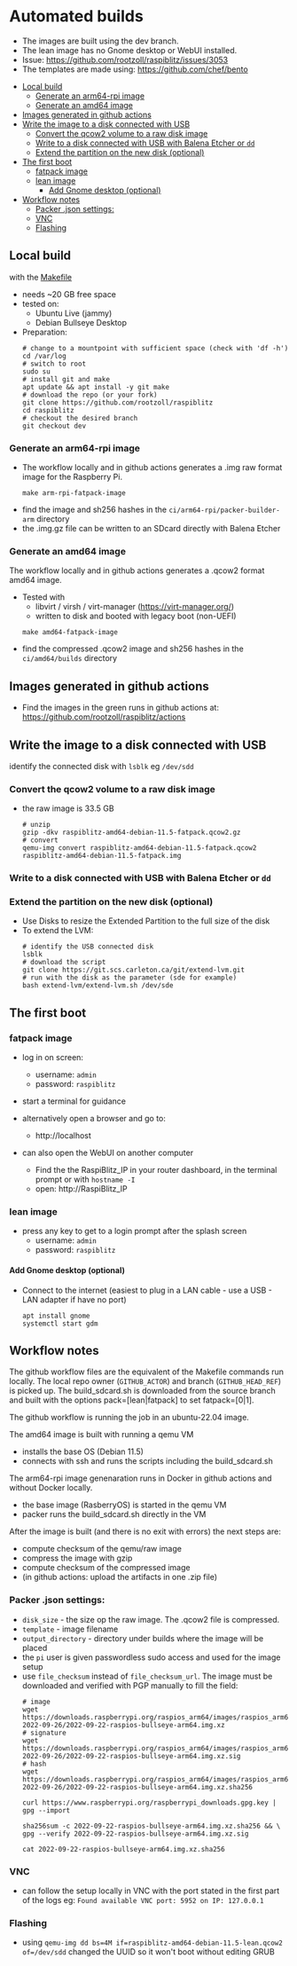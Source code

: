 <!-- omit in toc -->
# Automated builds
* The images are built using the dev branch.
* The lean image has no Gnome desktop or WebUI installed.
* Issue: https://github.com/rootzoll/raspiblitz/issues/3053
* The templates are made using: https://github.com/chef/bento

- [Local build](#local-build)
  - [Generate an arm64-rpi image](#generate-an-arm64-rpi-image)
  - [Generate an amd64 image](#generate-an-amd64-image)
- [Images generated in github actions](#images-generated-in-github-actions)
- [Write the image to a disk connected with USB](#write-the-image-to-a-disk-connected-with-usb)
  - [Convert the qcow2 volume to a raw disk image](#convert-the-qcow2-volume-to-a-raw-disk-image)
  - [Write to a disk connected with USB with Balena Etcher or `dd`](#write-to-a-disk-connected-with-usb-with-balena-etcher-or-dd)
  - [Extend the partition on the new disk (optional)](#extend-the-partition-on-the-new-disk-optional)
- [The first boot](#the-first-boot)
  - [fatpack image](#fatpack-image)
  - [lean image](#lean-image)
    - [Add Gnome desktop (optional)](#add-gnome-desktop-optional)
- [Workflow notes](#workflow-notes)
  - [Packer .json settings:](#packer-json-settings)
  - [VNC](#vnc)
  - [Flashing](#flashing)

## Local build
with the [Makefile](https://github.com/rootzoll/raspiblitz/blob/dev/Makefile)
* needs ~20 GB free space
* tested on:
  * Ubuntu Live (jammy)
  * Debian Bullseye Desktop
* Preparation:
  ```
  # change to a mountpoint with sufficient space (check with 'df -h')
  cd /var/log
  # switch to root
  sudo su
  # install git and make
  apt update && apt install -y git make
  # download the repo (or your fork)
  git clone https://github.com/rootzoll/raspiblitz
  cd raspiblitz
  # checkout the desired branch
  git checkout dev
  ```

### Generate an arm64-rpi image
* The workflow locally and in github actions generates a .img raw format image for the Raspberry Pi.
  ```
  make arm-rpi-fatpack-image
  ```
* find the image and sh256 hashes in the `ci/arm64-rpi/packer-builder-arm` directory
* the .img.gz file can be written to an SDcard directly with Balena Etcher

### Generate an amd64 image
The workflow locally and in github actions generates a .qcow2 format amd64 image.
* Tested with
    * libvirt / virsh / virt-manager (https://virt-manager.org/)
    * written to disk and booted with legacy boot (non-UEFI)
  ```
  make amd64-fatpack-image
  ```
* find the compressed .qcow2 image and sh256 hashes in the `ci/amd64/builds` directory

## Images generated in github actions
* Find the images in the green runs in github actions at:
https://github.com/rootzoll/raspiblitz/actions

## Write the image to a disk connected with USB
identify the connected disk with `lsblk` eg `/dev/sdd`

###  Convert the qcow2 volume to a raw disk image
* the raw image is 33.5 GB
    ```
    # unzip
    gzip -dkv raspiblitz-amd64-debian-11.5-fatpack.qcow2.gz
    # convert
    qemu-img convert raspiblitz-amd64-debian-11.5-fatpack.qcow2 raspiblitz-amd64-debian-11.5-fatpack.img
    ```
### Write to a disk connected with USB with Balena Etcher or `dd`

### Extend the partition on the new disk (optional)
* Use Disks to resize the Extended Partition to the full size of the disk
* To extend the LVM:
    ```
    # identify the USB connected disk
    lsblk
    # download the script
    git clone https://git.scs.carleton.ca/git/extend-lvm.git
    # run with the disk as the parameter (sde for example)
    bash extend-lvm/extend-lvm.sh /dev/sde
    ```

## The first boot
### fatpack image
* log in on screen:
  * username: `admin`
  * password: `raspiblitz`

* start a terminal for guidance

* alternatively open a browser and go to:
  * http://localhost
* can also open the WebUI on another computer
  * Find the the RaspiBlitz_IP in your router dashboard, in the terminal prompt or with `hostname -I`
  * open: http://RaspiBlitz_IP

### lean image
* press any key to get to a login prompt after the splash screen
  * username: `admin`
  * password: `raspiblitz`

#### Add Gnome desktop (optional)
* Connect to the internet (easiest to plug in a LAN cable - use a USB - LAN adapter if have no port)
    ```
    apt install gnome
    systemctl start gdm
    ```

## Workflow notes

The github workflow files are the equivalent of the Makefile commands run locally.
The local repo owner (`GITHUB_ACTOR`) and branch (`GITHUB_HEAD_REF`) is picked up.
The build_sdcard.sh is downloaded from the source branch and built with the options pack=[lean|fatpack] to set fatpack=[0|1].

The github workflow is running the job in an ubuntu-22.04 image.

The amd64 image is built with running a qemu VM
* installs the base OS (Debian 11.5)
* connects with ssh and runs the scripts including the build_sdcard.sh

The arm64-rpi image genenaration runs in Docker in github actions and without Docker locally.
* the base image (RasberryOS) is started in the qemu VM
* packer runs the build_sdcard.sh directly in the VM

After the image is built (and there is no exit with errors) the next steps are:
* compute checksum of the qemu/raw image
* compress the image with gzip
* compute checksum of the compressed image
* (in github actions: upload the artifacts in one .zip file)

### Packer .json settings:
* `disk_size` - the size op the raw image. The .qcow2 file is compressed.
* `template`  - image filename
* `output_directory` - directory under builds where the image will be placed
* the `pi` user is given passwordless sudo access and used for the image setup
* use `file_checksum`  instead of `file_checksum_url`. The image must be downloaded and verified with PGP manually to fill the field:
  ```
  # image
  wget https://downloads.raspberrypi.org/raspios_arm64/images/raspios_arm64-2022-09-26/2022-09-22-raspios-bullseye-arm64.img.xz
  # signature
  wget https://downloads.raspberrypi.org/raspios_arm64/images/raspios_arm64-2022-09-26/2022-09-22-raspios-bullseye-arm64.img.xz.sig
  # hash
  wget https://downloads.raspberrypi.org/raspios_arm64/images/raspios_arm64-2022-09-26/2022-09-22-raspios-bullseye-arm64.img.xz.sha256

  curl https://www.raspberrypi.org/raspberrypi_downloads.gpg.key | gpg --import

  sha256sum -c 2022-09-22-raspios-bullseye-arm64.img.xz.sha256 && \
  gpg --verify 2022-09-22-raspios-bullseye-arm64.img.xz.sig

  cat 2022-09-22-raspios-bullseye-arm64.img.xz.sha256
  ```
### VNC
* can follow the setup locally in VNC with the port stated in the first part of the logs eg: `Found available VNC port: 5952 on IP: 127.0.0.1`
### Flashing
* using `qemu-img dd bs=4M if=raspiblitz-amd64-debian-11.5-lean.qcow2 of=/dev/sdd` changed the UUID so it won't boot without editing GRUB
